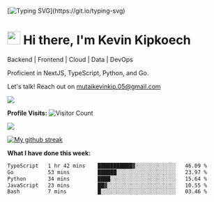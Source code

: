 
[![Typing SVG](https://readme-typing-svg.herokuapp.com?font=Courier+new&color=%23808080&size=40&width=800&duration=6969&lines=Welcome+to+my+profile!)](https://git.io/typing-svg)
# <img src="https://raw.githubusercontent.com/iampavangandhi/iampavangandhi/master/gifs/Hi.gif" width="30px"> Hi there, I'm Kevin Kipkoech

Backend | Frontend | Cloud | Data | DevOps

Proficient in NextJS, TypeScript, Python, and Go. 

Let's talk! Reach out on mutaikevinkip.05@gmail.com 

[![](https://img.shields.io/badge/linkedin-%230077B5.svg?style=for-the-badge&logo=linkedin)](https://www.linkedin.com/in/kevin-kipkoech-651a15108)


**Profile Visits:**
![Visitor Count](https://profile-counter.glitch.me/KevinKipkoechMutai/count.svg)

<img src="https://github-readme-stats.vercel.app/api/top-langs?username=KevinKipkoechMutai&layout=compact&theme=blue-green"/>

[![My github streak](https://github-readme-streak-stats.herokuapp.com/?user=KevinKipkoechMutai&theme=blue-green)](https://github.com/KevinKIpkoechMutai/github-readme-streak-stats)


**What I have done this week:**
<!--START_SECTION:waka-->

```txt
TypeScript   1 hr 42 mins    ███████████▓░░░░░░░░░░░░░   46.09 %
Go           53 mins         ██████░░░░░░░░░░░░░░░░░░░   23.97 %
Python       34 mins         ████░░░░░░░░░░░░░░░░░░░░░   15.64 %
JavaScript   23 mins         ██▓░░░░░░░░░░░░░░░░░░░░░░   10.55 %
Bash         7 mins          █░░░░░░░░░░░░░░░░░░░░░░░░   03.46 %
```

<!--END_SECTION:waka-->

